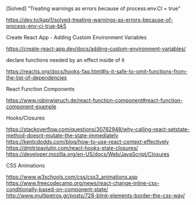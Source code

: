 [Solved] “Treating warnings as errors because of process.env.CI = true”

https://dev.to/kapi1/solved-treating-warnings-as-errors-because-of-process-env-ci-true-bk5


Create React App - Adding Custom Environment Variables

https://create-react-app.dev/docs/adding-custom-environment-variables/


declare functions needed by an effect inside of it

https://reactjs.org/docs/hooks-faq.html#is-it-safe-to-omit-functions-from-the-list-of-dependencies

React Function Components

https://www.robinwieruch.de/react-function-component#react-function-component-example

Hooks/Closures

https://stackoverflow.com/questions/30782948/why-calling-react-setstate-method-doesnt-mutate-the-state-immediately
https://kentcdodds.com/blog/how-to-use-react-context-effectively
https://dmitripavlutin.com/react-hooks-stale-closures/
https://developer.mozilla.org/en-US/docs/Web/JavaScript/Closures

CSS Animations

https://www.w3schools.com/css/css3_animations.asp
https://www.freecodecamp.org/news/react-change-inline-css-conditionally-based-on-component-state/
http://www.multipetros.gr/posts/728-blink-elements-border-the-css-way/
